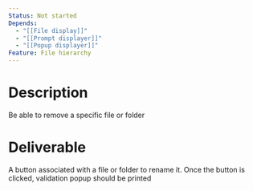```yaml
---
Status: Not started
Depends:
  - "[[File display]]"
  - "[[Prompt displayer]]"
  - "[[Popup displayer]]"
Feature: File hierarchy
---
```

# Description
Be able to remove a specific file or folder
  
# Deliverable
A button associated with a file or folder to rename it.
Once the button is clicked, validation popup should be printed